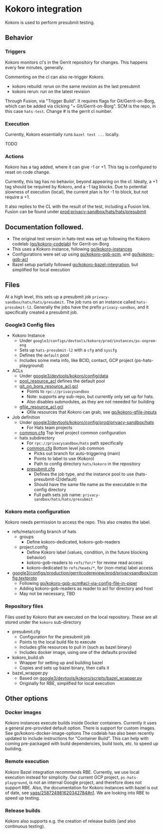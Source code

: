 # Kokoro integration

Kokoro is used to perform presubmit testing.

## Behavior

### Triggers

Kokoro monitors cl's in the Gerrit repository for changes.
This happens every few minutes, generally.

Commenting on the cl can also re-trigger Kokoro.
*  kokoro rebuild: rerun on the same revision as the last presubmit
*  kokoro rerun: run on the latest revision

Through Fusion, via "Trigger Build".
It requires flags for Git/Gerrit-on-Borg, which can be added via clicking "+ Git/Gerrit-on-Borg".
SCM is the repo, in this case `hats-test`.
Change # is the gerrit cl number.

### Execution
Currently, Kokoro essentially runs `bazel test ...` locally.

TODO

### Actions

Kokoro has a tag added, where it can give -1 or +1.
This tag is configured to reset on code change.

Currently, this tag has no behavior, beyond appearing on the cl.
Ideally, a +1 tag should be required by Kokoro, and a -1 tag blocks.
Due to potential slowness of execution (local), the current plan is for -1 to block, but not require a +1.

It also replies to the CL with the result of the test, including a Fusion link.
Fusion can be found under [prod:privacy-sandbox/hats/hats/presubmit](https://fusion2.corp.google.com/ci/kokoro/prod:privacy-sandbox%2Fhats%2Fhats%2Fpresubmit/)

## Documentation followed.

* The original test version in hats-test was set up following the Kokoro codelab ([go/kokoro-codelab](go/kokoro-codelab)) for Gerrit-on-Borg
* This uses a Kokoro instance, following [go/kokoro-instances](go/kokoro-instances)
* Configurations were set up using [go/kokoro-gob-scm](go/kokoro-gob-scm), and [go/kokoro-gob-acl](go/kokoro-gob-acl)
* Bazel setup partially followed [go/kokoro-bazel-integration](go/kokoro-bazel-integration), but simplified for local execution

## Files

At a high level, this sets up a presubmit job `privacy-sandbox/hats/hats/presubmit`.
The job runs on an instance called `hats-presubmit-l2`.
Generally the jobs have the prefix `privacy-sandbox`, and it specifically created a presubmit job.

### Google3 Config files
* Kokoro Instance
  * Under `google3/configs/devtools/kokoro/prod/instances/ps-onprem-eng`
  * Sets up `hats-presubmit-l2` with a `cfg` and `syscfg`
  * Defines the `default` pool
  * Includes some meta info, like BCID, contact, GCP project (ps-hats-playground)
* ACLs
  * Under [google3/devtools/kokoro/config/data](http://google3/devtools/kokoro/config/data)
  * [pool\_resource\_acl](http://google3/devtools/kokoro/config/data/pool_resource_acl.gcl) defines the default pool
  * [git\_on\_borg\_resource\_acl.gcl](http://google3/devtools/kokoro/config/data/git_on_borg_resource_acl.gcl)
    * Points to `rpc://privacysandbox`
    * Note: supports any sub-repo, but currently only set up for hats.
    * Also disables submodules, as they are not neeeded for building
  * [gfile\_resource\_acl.gcl](http://google3/devtools/kokoro/config/data/gfile_resource_acl.gcl)
    * Gfile resources that Kokoro can grab, see [go/kokoro-gfile-inputs](http://go/kokoro-gfile-inputs)
* Job definition
  * Under [google3/devtools/kokoro/config/prod/privacy-sandbox/hats](http://google3/devtools/kokoro/config/prod/privacy-sandbox/hats)
    * For Hats team projects
  * [common.cfg](http://google3/devtools/kokoro/config/prod/privacy-sandbox/hats/common.cfg) Top level project common configuration
  * hats subdirectory
    * For `rpc://privacysandbox/hats` path specifically
    * [common.cfg](http://google3/devtools/kokoro/config/prod/privacy-sandbox/hats/hats/common.cfg) Bottom level job common
      * Picks out branch for auto-triggering (main)
      * Points to label to use (Kokoro)
      * Path to config directory `hats/kokoro` in the repository
    * [presubmit.cfg](http://google3/devtools/kokoro/config/prod/privacy-sandbox/hats/hats/presubmit.cfg)
      * Defines the job type, and the instance pool to use (hats-presubmit-l2/default)
      * Should have the same file name as the executable in the config directory
      * Full path sets job name: `privacy-sandbox/hats/hats/presubmit`

### Kokoro meta configuration

Kokoro needs permission to access the repo.
This also creates the label.

* refs/meta/config branch of hats
  * groups
    * Define kokoro-dedicated, kokoro-gob-readers
  * project.config
    * Define Kokoro label (values, condition, in the future blocking behavior)
    * kokoro-gob-readers to `refs/for/*` for review read access
    * kokoro-dedicated to `refs/heads/*`, for (non-meta) label access
* [google3/configs/production/gerritcodereview/prod/privacysandbox/config.textproto](http://google3/configs/production/gerritcodereview/prod/privacysandbox/config.textproto)
  * Following [go/kokoro-gob-scm#acl-via-config-file-in-piper](go/kokoro-gob-scm#acl-via-config-file-in-piper)
  * Adding kokoro-gob-readers as reader to acl for directory and host
  * May not be necessary, TBD


### Repository files

Files used by Kokoro that are executed on the local repository.
These are all stored under the `kokoro` sub-directory
* presubmit.cfg
  * Configuration for the presubmit job
  * Points to the local build file to execute
  * Includes gfile resources to pull in (such as bazel binary)
  * Includes docker image, using one of the defaults provided
* kokoro_build.sh
  * Wrapper for setting up and building bazel
  * Copies and sets up bazel binary, then calls it
* bazel_wrapper.py
  * Based on [google3/devtools/kokoro/scripts/bazel_wrapper.py](http://google3/devtools/kokoro/scripts/bazel_wrapper.py)
  * Originally for RBE, simplified for local execution


## Other options

### Docker images
Kokoro instances execute builds inside Docker containers.
Currently it uses a general pre-provided default option.
There is support for custom images.
See go/kokoro-docker-image-options
The codelab has also been recently updated to include instructions for "Container Build".
This can help with coming pre-packaged with build dependencies, build tools, etc. to speed up building.

### Remote execution

Kokoro Bazel integration recommends RBE.
Currently, we use local execution instead for simplicity.
Our current GCP project, `ps-hats-playground`, is not an internal Google project, and therefore does not support RBE.
Also, the documentation for Kokoro instances with bazel is out of date, see [yaqs/258724981620342784#n1](http://yaqs/258724981620342784#n1).
We are looking into RBE to speed up testing.

### Release builds

Kokoro also supports e.g. the creation of release builds (and also continuous testing).
